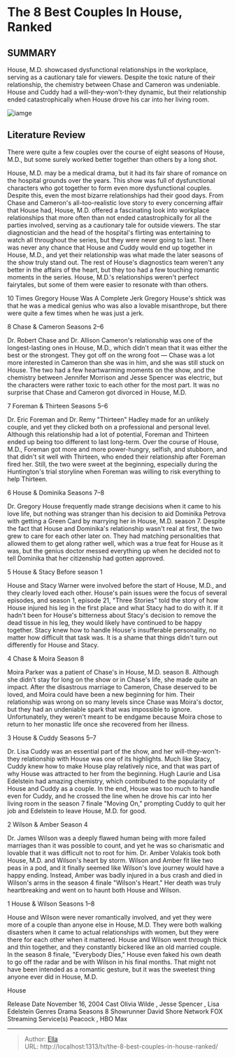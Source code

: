 # The 8 Best Couples In House, Ranked


## SUMMARY 


 House, M.D. showcased dysfunctional relationships in the workplace, serving as a cautionary tale for viewers. 
 Despite the toxic nature of their relationship, the chemistry between Chase and Cameron was undeniable. 
 House and Cuddy had a will-they-won&#39;t-they dynamic, but their relationship ended catastrophically when House drove his car into her living room. 

![iamge](https://static1.srcdn.com/wordpress/wp-content/uploads/2024/01/hugh-laurie-as-dr-gregory-house-lisa-edelstein-as-dr-lisa-cuddy-from-house-jesse-spencer-as-dr-robert-chase-jennifer-morrison-as-dr-allison-cameron-from-house-omar-epps-as-dr.jpg)

## Literature Review
There were quite a few couples over the course of eight seasons of House, M.D., but some surely worked better together than others by a long shot.




House, M.D. may be a medical drama, but it had its fair share of romance on the hospital grounds over the years. This show was full of dysfunctional characters who got together to form even more dysfunctional couples. Despite this, even the most bizarre relationships had their good days. From Chase and Cameron&#39;s all-too-realistic love story to every concerning affair that House had, House, M.D. offered a fascinating look into workplace relationships that more often than not ended catastrophically for all the parties involved, serving as a cautionary tale for outside viewers.
The star diagnostician and the head of the hospital&#39;s flirting was entertaining to watch all throughout the series, but they were never going to last. There was never any chance that House and Cuddy would end up together in House, M.D., and yet their relationship was what made the later seasons of the show truly stand out. The rest of House&#39;s diagnostics team weren&#39;t any better in the affairs of the heart, but they too had a few touching romantic moments in the series. House, M.D.&#39;s relationships weren&#39;t perfect fairytales, but some of them were easier to resonate with than others.
            
 
 10 Times Gregory House Was A Complete Jerk 
Gregory House&#39;s shtick was that he was a medical genius who was also a lovable misanthrope, but there were quite a few times when he was just a jerk.













 








 8  Chase &amp; Cameron 
Seasons 2–6


 







Dr. Robert Chase and Dr. Allison Cameron&#39;s relationship was one of the longest-lasting ones in House, M.D., which didn&#39;t mean that it was either the best or the strongest. They got off on the wrong foot — Chase was a lot more interested in Cameron than she was in him, and she was still stuck on House. The two had a few heartwarming moments on the show, and the chemistry between Jennifer Morrison and Jesse Spencer was electric, but the characters were rather toxic to each other for the most part. It was no surprise that Chase and Cameron got divorced in House, M.D.





 7  Foreman &amp; Thirteen 
Seasons 5–6
        

Dr. Eric Foreman and Dr. Remy &#34;Thirteen&#34; Hadley made for an unlikely couple, and yet they clicked both on a professional and personal level. Although this relationship had a lot of potential, Foreman and Thirteen ended up being too different to last long-term. Over the course of House, M.D., Foreman got more and more power-hungry, selfish, and stubborn, and that didn&#39;t sit well with Thirteen, who ended their relationship after Foreman fired her. Still, the two were sweet at the beginning, especially during the Huntington&#39;s trial storyline when Foreman was willing to risk everything to help Thirteen.





 6  House &amp; Dominika 
Seasons 7–8
        

Dr. Gregory House frequently made strange decisions when it came to his love life, but nothing was stranger than his decision to aid Dominika Petrova with getting a Green Card by marrying her in House, M.D. season 7. Despite the fact that House and Dominika&#39;s relationship wasn&#39;t real at first, the two grew to care for each other later on. They had matching personalities that allowed them to get along rather well, which was a true feat for House as it was, but the genius doctor messed everything up when he decided not to tell Dominika that her citizenship had gotten approved.





 5  House &amp; Stacy 
Before season 1
        

House and Stacy Warner were involved before the start of House, M.D., and they clearly loved each other. House&#39;s pain issues were the focus of several episodes, and season 1, episode 21, &#34;Three Stories&#34; told the story of how House injured his leg in the first place and what Stacy had to do with it. If it hadn&#39;t been for House&#39;s bitterness about Stacy&#39;s decision to remove the dead tissue in his leg, they would likely have continued to be happy together. Stacy knew how to handle House&#39;s insufferable personality, no matter how difficult that task was. It is a shame that things didn&#39;t turn out differently for House and Stacy.





 4  Chase &amp; Moira 
Season 8
        

Moira Parker was a patient of Chase&#39;s in House, M.D. season 8. Although she didn&#39;t stay for long on the show or in Chase&#39;s life, she made quite an impact. After the disastrous marriage to Cameron, Chase deserved to be loved, and Moira could have been a new beginning for him. Their relationship was wrong on so many levels since Chase was Moira&#39;s doctor, but they had an undeniable spark that was impossible to ignore. Unfortunately, they weren&#39;t meant to be endgame because Moira chose to return to her monastic life once she recovered from her illness.





 3  House &amp; Cuddy 
Seasons 5–7


 







Dr. Lisa Cuddy was an essential part of the show, and her will-they-won&#39;t-they relationship with House was one of its highlights. Much like Stacy, Cuddy knew how to make House play relatively nice, and that was part of why House was attracted to her from the beginning. Hugh Laurie and Lisa Edelstein had amazing chemistry, which contributed to the popularity of House and Cuddy as a couple. In the end, House was too much to handle even for Cuddy, and he crossed the line when he drove his car into her living room in the season 7 finale &#34;Moving On,&#34; prompting Cuddy to quit her job and Edelstein to leave House, M.D. for good.





 2  Wilson &amp; Amber 
Season 4
        

Dr. James Wilson was a deeply flawed human being with more failed marriages than it was possible to count, and yet he was so charismatic and lovable that it was difficult not to root for him. Dr. Amber Volakis took both House, M.D. and Wilson&#39;s heart by storm. Wilson and Amber fit like two peas in a pod, and it finally seemed like Wilson&#39;s love journey would have a happy ending. Instead, Amber was badly injured in a bus crash and died in Wilson&#39;s arms in the season 4 finale &#34;Wilson&#39;s Heart.&#34; Her death was truly heartbreaking and went on to haunt both House and Wilson.





 1  House &amp; Wilson 
Seasons 1–8
        

House and Wilson were never romantically involved, and yet they were more of a couple than anyone else in House, M.D. They were both walking disasters when it came to actual relationships with women, but they were there for each other when it mattered. House and Wilson went through thick and thin together, and they constantly bickered like an old married couple. In the season 8 finale, &#34;Everybody Dies,&#34; House even faked his own death to go off the radar and be with Wilson in his final months. That might not have been intended as a romantic gesture, but it was the sweetest thing anyone ever did in House, M.D.
        


 House 

 Release Date   November 16, 2004    Cast   Olivia Wilde , Jesse Spencer , Lisa Edelstein    Genres   Drama    Seasons   8    Showrunner   David Shore    Network   FOX    Streaming Service(s)   Peacock , HBO Max    





---

> Author: [Ella](https://instagram.hk.cn/)  
> URL: http://localhost:1313/tv/the-8-best-couples-in-house-ranked/  

